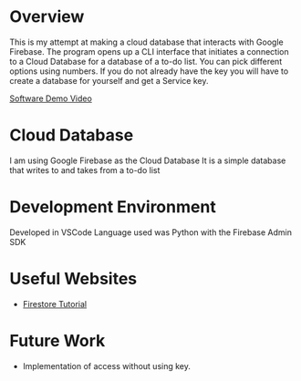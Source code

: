 # Overview

This is my attempt at making a cloud database that interacts with Google Firebase.
The program opens up a CLI interface that initiates a connection to a Cloud Database for a database of a to-do list. You can pick different options using numbers. If you do not already have the key you will have to create a database for yourself and get a Service key.

[Software Demo Video](https://youtu.be/kvUkA0YiBPM)

# Cloud Database
I am using Google Firebase as the Cloud Database
It is a simple database that writes to and takes from a to-do list

# Development Environment
Developed in VSCode
Language used was Python with the Firebase Admin SDK
# Useful Websites
- [Firestore Tutorial](https://firebase.google.com/docs/firestore)

# Future Work

- Implementation of access without using key.